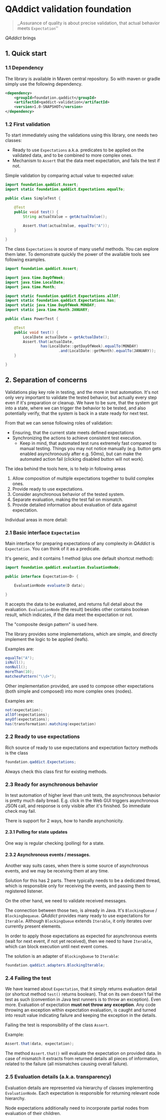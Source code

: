# QAddict validation foundation

> ,,Assurance of quality is about precise validation, that actual behavior meets `Expectation`''

_QAddict_ brings 

## 1. Quick start
### 1.1 Dependency
The library is available in Maven central repository. So with maven or gradle simply use the following dependency.
```xml
<dependency>
    <groupId>foundation.qaddict</groupId>
    <artifactId>qaddict-validation</artifactId>
    <version>1.0-SNAPSHOT</version>
</dependency>
```
### 1.2 First validation

To start immediately using the validations using this library, one needs two classes:
- Ready to use `Expectations` a.k.a. predicates to be applied on the validated data, and to be combined to more complex ones.
- Mechanism to `Assert` that the data meet expectation, and fails the test if not.

Simple validation by comparing actual value to expected value:
```java
import foundation.qaddict.Assert;
import static foundation.qaddict.Expectations.equalTo;

public class SimpleTest {

    @Test
    public void test() {
        String actualValue = getActualValue();
        
        Assert.that(actualValue, equalTo("A"));
    }

}
```
The class `Expectations` is source of many useful methods. You can explore them later.
To demonstrate quickly the power of the available tools see following examples.

```java
import foundation.qaddict.Assert;

import java.time.DayOfWeek;
import java.time.LocalDate;
import java.time.Month;

import static foundation.qaddict.Expectations.allOf;
import static foundation.qaddict.Expectations.has;
import static java.time.DayOfWeek.MONDAY;
import static java.time.Month.JANUARY;

public class PowerTest {

    @Test
    public void test() {
        LocalDate actualDate = getActualDate();
        Assert.that(actualDate,
                has(LocalDate::getDayOfWeek).equalTo(MONDAY)
                        .and(LocalDate::getMonth).equalTo(JANUARY));
    }

}
```

## 2. Separation of concerns

Validations play key role in testing, and the more in test automation. It's not only very important
to validate the tested behavior, but actually every step even if it's preparation or cleanup.
We have to be sure, that the system got into a state, where we can trigger the behavior to be tested,
and also potentially verify, that the system is back in a state ready for next test.

From that we can sense following roles of validation:

- Ensuring, that the current state meets defined expectations
- Synchronizing the actions to achieve consistent test execution.
  - Keep in mind, that automated test runs extremely fast compared to manual
    testing. Things you may not notice manually (e.g. button gets enabled asynchronously
    after e.g. 50ms), but can make the automated action fail (clicking disabled button will not work).


The idea behind the tools here, is to help in following areas

1. Allow composition of multiple expectations together to build complex ones.
2. Provide ready to use expectations.
3. Consider asynchronous behavior of the tested system.
4. Separate evaluation, making the test fail on mismatch.
5. Provide detailed information about evaluation of data against expectation.

Individual areas in more detail:

### 2.1 Basic interface `Expectation`

Main interface for preparing expectations of any complexity in _QAddict_ is `Expectation`.
You can think of it as a predicate.

It's generic, and it contains 1 method (plus one default shortcut method):

```java
import foundation.qaddict.evaluation.EvaluationNode;

public interface Expectation<D> {

    EvaluationNode evaluate(D data);

}
```
It accepts the data to be evaluated, and returns full detail about the evaluation.
`EvaluationNode` (the result) besides other contains boolean result, which indicates,
if the data meet the expectation or not.

The "composite design pattern" is used here.

The library provides some implementations, which are simple, and directly implement the logic
to be applied (leafs).

Examples are:
```java
equalTo("A");
isNull();
nonNull();
moreThan(10);
matchesPattern("\\d+");
```

Other implementation provided, are used to compose other expectations (both simple and composed) into more complex ones (nodes).

Examples are:
```java
not(expectation);
allOf(expectations);
anyOf(expectations);
has(transformation).matching(expectation)
```

### 2.2 Ready to use expectations

Rich source of ready to use expectations and expectation factory methods is the class

```java
foundation.qaddict.Expectations;
```

Always check this class first for existing methods.

### 2.3 Ready for asynchronous behavior

In test automation of higher level than unit tests, the asynchronous behavior is pretty much daily bread.
E.g. click in the Web GUI triggers asynchronous JSON call, and response is only visible after it's finished.
So immediate check may fail.

There is support for 2 ways, how to handle asynchonicity.

#### 2.3.1 Polling for state updates

One way is regular checking (polling) for a state.



#### 2.3.2 Asynchronous events / messages.

Another way suits cases, when there is some source of asynchronous events, and we may
be receiving them at any time.

Solution for this has 2 parts.
There typically needs to be a dedicated thread, which is responsible only for receiving the events, and passing
them to registered listener.

On the other hand, we need to validate received messages.

The connection between those two, is already in Java. It's `BlockingQueue` / `BlockingDequeue`.
_QAddict_ provides many ready to use expectations for `Iterable`. Although `BlockingQueue` extends `Iterable`,
it only iterates over currently present elements.

In order to apply those expectations as expected for asynchronous events (wait for next event, if not yet received),
then we need to have `Iterable`, which can block execution until next event comes.

The solution is an adapter of `BlockingQueue` to `Iterable`:

```java
foundation.qaddict.adapters.BlockingIterable;
```

### 2.4 Failing the test

We have learned about `Expectation`, that it simply returns evaluation detail (or shortcut method `test()` returns boolean).
That on its own doesn't fail the test as such (convention in Java test runners is to throw an exception).
Even more. Evaluation of expectation __must not throw any exception__. Any code throwing an exception within
expectation evaluation, is caught and turned into result value indicating failure and keeping the exception in the details.

Failing the test is responsibility of the class `Assert`.

Example:
```java
Assert.that(data, expectation);
```

The method `Assert.that()` will evaluate the expectation on provided data. In case of mismatch
it extracts from returned details all pieces of information, related to the failure (all mismatches causing overall failure).

### 2.5 Evaluation details (a.k.a. transparency)

Evaluation details are represented via hierarchy of classes implementing `EvaluationNode`.
Each expectation is responsible for returning relevant node hierarchy.

Node expectations additionally need to incorporate partial nodes from evaluation of their children.
